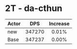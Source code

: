 # 2T - da-cthun
| Actor | DPS | Increase |
|---|:---:|:---:|
|new|347270|0.01%|
|Base|347237|0.00%|
